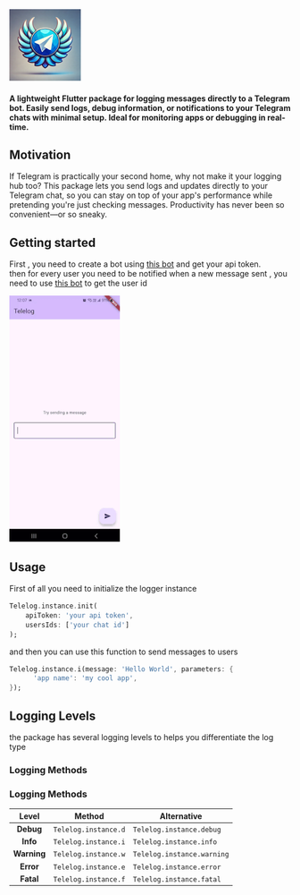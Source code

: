 <!--
This README describes the package. If you publish this package to pub.dev,
this README's contents appear on the landing page for your package.

For information about how to write a good package README, see the guide for
[writing package pages](https://dart.dev/guides/libraries/writing-package-pages).

For general information about developing packages, see the Dart guide for
[creating packages](https://dart.dev/guides/libraries/create-library-packages)
and the Flutter guide for
[developing packages and plugins](https://flutter.dev/developing-packages).
-->


<img src="https://raw.githubusercontent.com/WissamALSbenaty/Telelog/master/assets/logo.png"  width="128" alt="logo"/>

#### A lightweight Flutter package for logging messages directly to a Telegram bot. Easily send logs, debug information, or notifications to your Telegram chats with minimal setup. Ideal for monitoring apps or debugging in real-time.



## Motivation
If Telegram is practically your second home, why not make it your logging hub too? This package lets you send logs and updates directly to your Telegram chat, so you can stay on top of your app's performance while pretending you're just checking messages. Productivity has never been so convenient—or so sneaky.  




## Getting started
First , you need to create a bot using [this bot](https://t.me/BotFather) and get your api token.
<br>
then for every user you need to be notified when a new message sent , you need to use [this bot](https://t.me/userinfobot) to get the user id 
<br>

![](assets/trail.gif)

## Usage
First of all you need to initialize the logger instance
```dart
Telelog.instance.init(
    apiToken: 'your api token',
    usersIds: ['your chat id']
);
```

and then you can use this function to send messages to users

```dart
Telelog.instance.i(message: 'Hello World', parameters: {
      'app name': 'my cool app',
});
```

## Logging Levels

the package has several logging levels to helps you differentiate the log type 

### Logging Methods
### Logging Methods

| **Level**  | **Method**                             | **Alternative**          |
|:----------:|----------------------------------------|--------------------------|
| **Debug**  | `Telelog.instance.d`                  | `Telelog.instance.debug` |
| **Info**   | `Telelog.instance.i`                  | `Telelog.instance.info`  |
| **Warning**| `Telelog.instance.w`                  | `Telelog.instance.warning` |
| **Error**  | `Telelog.instance.e`                  | `Telelog.instance.error` |
| **Fatal**  | `Telelog.instance.f`                  | `Telelog.instance.fatal` |
  